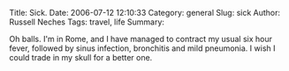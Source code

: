 Title: Sick.
Date: 2006-07-12 12:10:33
Category: general
Slug: sick
Author: Russell Neches
Tags: travel, life
Summary: 


Oh balls. I'm in Rome, and I have managed to contract my usual six hour
fever, followed by sinus infection, bronchitis and mild pneumonia. I
wish I could trade in my skull for a better one.
